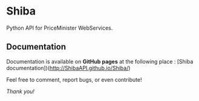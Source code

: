 Shiba
=====

Python API for PriceMinister WebServices.

Documentation
-------------
Documentation is available on **GitHub pages** at the following place : [Shiba documentation])(http://ShibaAPI.github.io/Shiba/)

Feel free to comment, report bugs, or even contribute!

*Thank you!*